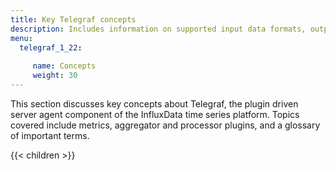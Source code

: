 ```yaml
---
title: Key Telegraf concepts
description: Includes information on supported input data formats, output data formats, aggregator and processor plugins, and includes a glossary of important terms.
menu:
  telegraf_1_22:
  
     name: Concepts
     weight: 30
---
```

This section discusses key concepts about Telegraf, the plugin driven server agent component of the InfluxData time series platform. Topics covered include metrics, aggregator and processor plugins, and a glossary of important terms.

{{< children >}}
